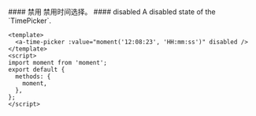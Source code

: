 <cn>
#### 禁用
禁用时间选择。
</cn>

<us>
#### disabled
A disabled state of the `TimePicker`.
</us>

```vue
<template>
  <a-time-picker :value="moment('12:08:23', 'HH:mm:ss')" disabled />
</template>
<script>
import moment from 'moment';
export default {
  methods: {
    moment,
  },
};
</script>
```
